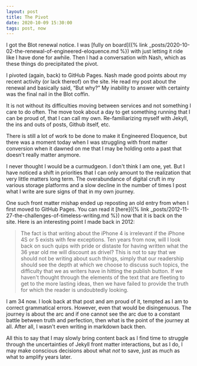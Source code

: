 ```yaml
---
layout: post
title: The Pivot
date: 2020-10-09 15:30:00
tags: post, now
---
```


I got the Blot renewal notice. I was [fully on board]({% link _posts/2020-10-02-the-renewal-of-engineered-eloquence.md %}) with just letting it ride like I have done for awhile. Then I had a conversation with Nash, which as these things do precipitated the pivot.

I pivoted (again, back) to GitHub Pages. Nash made good points about my recent activity (or lack thereof) on the site. He read my post about the renewal and basically said, “But why?” My inability to answer with certainty was the final nail in the Blot coffin.

It is not without its difficulties moving between services and not something I care to do often. The move took about a day to get something running that I can be proud of, that I can call my own. Re-familiarizing myself with Jekyll, the ins and outs of posts, Github itself, etc.

There is still a lot of work to be done to make it Engineered Eloquence, but there was a moment today when I was struggling with front matter conversion when it dawned on me that I may be holding onto a past that doesn't really matter anymore.

I never thought I would be a curmudgeon. I don't think I am one, yet. But I have noticed a shift in priorities that I can only amount to the realization that very little matters long term. The overabundance of digital cruft in my various storage platforms and a slow decline in the number of times I post what I write are sure signs of that in my own journey.

One such front matter mishap ended up reposting an old entry from when I first moved to GitHub Pages. You can read it [here]({% link _posts/2012-11-27-the-challenges-of-timeless-writing.md %}) now that it is back on the site. Here is an interesting point I made back in 2012:

> The fact is that writing about the iPhone 4 is irrelevant if the iPhone 4S or 5 exists with few exceptions. Ten years from now, will I look back on such quips with pride or distaste for having written what the 36 year old me will discount as drivel? This is not to say that we should not be writing about such things, simply that our readership should see the depth at which we choose to discuss such topics, the difficulty that we as writers have in hitting the publish button. If we haven't thought through the elements of the text that are fleeting to get to the more lasting ideas, then we have failed to provide the truth for which the reader is undoubtedly looking.

I am 34 now. I look back at that post and am proud of it, tempted as I am to correct grammatical errors. However, even that would be disingenuous. The journey is about the arc and if one cannot see the arc due to a constant battle between truth and perfection, then what is the point of the journey at all. After all, I wasn't even writing in markdown back then.

All this to say that I may slowly bring content back as I find time to struggle through the uncertainties of Jekyll front matter interactions, but as I do, I may make conscious decisions about what *not* to save, just as much as what to amplify years later.